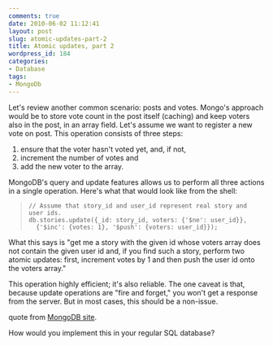 ```yaml
---
comments: true
date: 2010-06-02 11:12:41
layout: post
slug: atomic-updates-part-2
title: Atomic updates, part 2
wordpress_id: 184
categories:
- Database
tags:
- MongoDb
---
```


Let's review another common scenario: posts and votes. Mongo's approach would be to store vote count in the post itself (caching) and keep voters also in the post, in an array field. Let's assume we want to register a new vote on post. This operation consists of three steps:




> 
1. ensure that the voter hasn't voted yet, and, if not,
2. increment the number of votes and
3. add the new voter to the array.

MongoDB's query and update features allows us to perform all three actions in a single operation. Here's what that would look like from the shell:


>     
>     
>     // Assume that story_id and user_id represent real story and user ids.
>     db.stories.update({_id: story_id, voters: {'$ne': user_id}}, 
>       {'$inc': {votes: 1}, '$push': {voters: user_id}});
>     
> 
> 

What this says is "get me a story with the given id whose voters array does not contain the given user id and, if you find such a story, perform two atomic updates: first, increment votes by 1 and then push the user id onto the voters array."

This operation highly efficient; it's also reliable. The one caveat is that, because update operations are "fire and forget," you won't get a response from the server. But in most cases, this should be a non-issue.



quote from [MongoDB site](http://www.mongodb.org/display/DOCS/MongoDB+Data+Modeling+and+Rails).

How would you implement this in your regular SQL database?

